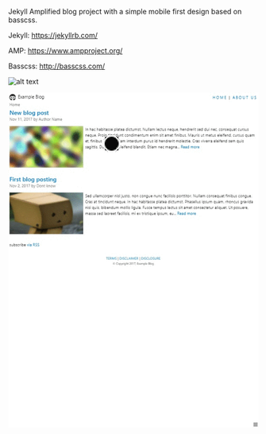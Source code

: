 Jekyll Amplified blog project with a simple mobile first design based on basscss.

Jekyll: https://jekyllrb.com/

AMP: https://www.ampproject.org/

Basscss: http://basscss.com/

![alt text](https://github.com/ChrisjuhNL/jekyll-amp-blog/blob/master/mobile-preview.gif)


![alt text](https://github.com/ChrisjuhNL/jekyll-amp-blog/blob/master/ipad-preview.gif)